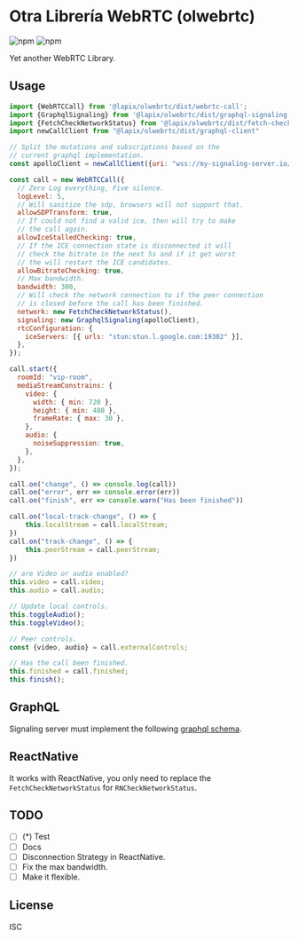 # Otra Librería WebRTC (olwebrtc)

![npm](https://img.shields.io/npm/dm/@lapix/olwebrtc)
![npm](https://img.shields.io/npm/v/@lapix/olwebrtc)

Yet another WebRTC Library.

## Usage

```javascript
import {WebRTCCall} from '@lapix/olwebrtc/dist/webrtc-call';
import {GraphqlSignaling} from '@lapix/olwebrtc/dist/graphql-signaling';
import {FetchCheckNetworkStatus} from '@lapix/olwebrtc/dist/fetch-check-network-status';
import newCallClient from "@lapix/olwebrtc/dist/graphql-client"

// Split the mutations and subscriptions based on the
// current graphql implementation.
const apolloClient = newCallClient({uri: "wss://my-signaling-server.io/query"}, currentApolloClient)

const call = new WebRTCCall({
  // Zero Log everything, Five silence.
  logLevel: 5,
  // Will sanitize the sdp, browsers will not support that.
  allowSDPTransform: true,
  // If could not find a valid ice, then will try to make
  // the call again.
  allowIceStalledChecking: true,
  // If the ICE connection state is disconnected it will
  // check the bitrate in the next 5s and if it get worst 
  // the will restart the ICE candidates.
  allowBitrateChecking: true,
  // Max bandwidth.
  bandwidth: 300,
  // Will check the network connection to if the peer connection
  // is closed before the call has been finished.
  network: new FetchCheckNetworkStatus(),
  signaling: new GraphqlSignaling(apolloClient),
  rtcConfiguration: {
    iceServers: [{ urls: "stun:stun.l.google.com:19302" }],
  },
});

call.start({
  roomId: "vip-room",
  mediaStreamConstrains: {
    video: {
      width: { min: 720 },
      height: { min: 480 },
      frameRate: { max: 30 },
    },
    audio: {
      noiseSuppression: true,
    },
  },
});

call.on("change", () => console.log(call))
call.on("error", err => console.error(err))
call.on("finish", err => console.warn("Has been finished"))

call.on("local-track-change", () => {
    this.localStream = call.localStream;
})
call.on("track-change", () => {
    this.peerStream = call.peerStream;
})

// are Video or audio enabled?
this.video = call.video; 
this.audio = call.audio; 

// Update local controls.
this.toggleAudio();
this.toggleVideo();

// Peer controls.
const {video, audio} = call.externalControls;

// Has the call been finished.
this.finished = call.finished;
this.finish();
```

## GraphQL
Signaling server must implement the following [graphql schema](https://github.com/lapix-com-co/olwebrtc/tree/master/src/schema.graphqls).

## ReactNative
It works with ReactNative, you only need to replace the
`FetchCheckNetworkStatus` for `RNCheckNetworkStatus`.

## TODO
- [ ] (*) Test
- [ ] Docs
- [ ] Disconnection Strategy in ReactNative.
- [ ] Fix the max bandwidth.
- [ ] Make it flexible.

## License
ISC
